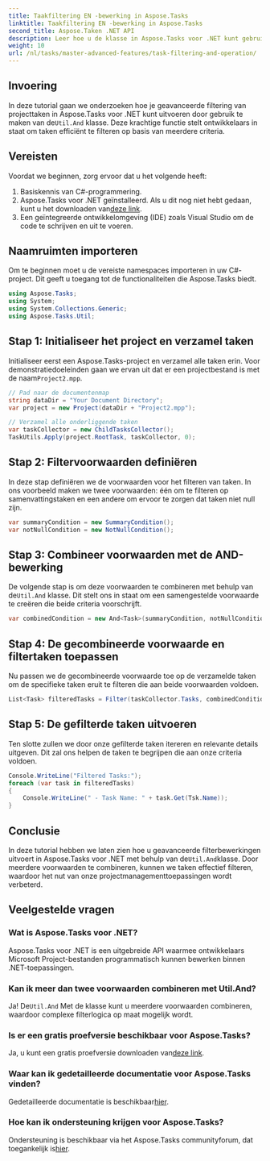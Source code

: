 ```yaml
---
title: Taakfiltering EN -bewerking in Aspose.Tasks
linktitle: Taakfiltering EN -bewerking in Aspose.Tasks
second_title: Aspose.Taken .NET API
description: Leer hoe u de klasse in Aspose.Tasks voor .NET kunt gebruiken om projecttaken te filteren op basis van meerdere voorwaarden. Door criteria zoals samenvattingstaken en niet-null-attributen te combineren.
weight: 10
url: /nl/tasks/master-advanced-features/task-filtering-and-operation/
---
```

## Invoering

In deze tutorial gaan we onderzoeken hoe je geavanceerde filtering van projecttaken in Aspose.Tasks voor .NET kunt uitvoeren door gebruik te maken van de`Util.And` klasse. Deze krachtige functie stelt ontwikkelaars in staat om taken efficiënt te filteren op basis van meerdere criteria.

## Vereisten

Voordat we beginnen, zorg ervoor dat u het volgende heeft:

1. Basiskennis van C#-programmering.
2.  Aspose.Tasks voor .NET geïnstalleerd. Als u dit nog niet hebt gedaan, kunt u het downloaden van[deze link](https://releases.aspose.com/tasks/net/).
3. Een geïntegreerde ontwikkelomgeving (IDE) zoals Visual Studio om de code te schrijven en uit te voeren.

## Naamruimten importeren

Om te beginnen moet u de vereiste namespaces importeren in uw C#-project. Dit geeft u toegang tot de functionaliteiten die Aspose.Tasks biedt.

```csharp
using Aspose.Tasks;
using System;
using System.Collections.Generic;
using Aspose.Tasks.Util;

```

## Stap 1: Initialiseer het project en verzamel taken

 Initialiseer eerst een Aspose.Tasks-project en verzamel alle taken erin. Voor demonstratiedoeleinden gaan we ervan uit dat er een projectbestand is met de naam`Project2.mpp`.

```csharp
// Pad naar de documentenmap
string dataDir = "Your Document Directory";
var project = new Project(dataDir + "Project2.mpp");

// Verzamel alle onderliggende taken
var taskCollector = new ChildTasksCollector();
TaskUtils.Apply(project.RootTask, taskCollector, 0);
```

## Stap 2: Filtervoorwaarden definiëren

In deze stap definiëren we de voorwaarden voor het filteren van taken. In ons voorbeeld maken we twee voorwaarden: één om te filteren op samenvattingstaken en een andere om ervoor te zorgen dat taken niet null zijn.

```csharp
var summaryCondition = new SummaryCondition();
var notNullCondition = new NotNullCondition();
```

## Stap 3: Combineer voorwaarden met de AND-bewerking

 De volgende stap is om deze voorwaarden te combineren met behulp van de`Util.And` klasse. Dit stelt ons in staat om een samengestelde voorwaarde te creëren die beide criteria voorschrijft.

```csharp
var combinedCondition = new And<Task>(summaryCondition, notNullCondition);
```

## Stap 4: De gecombineerde voorwaarde en filtertaken toepassen

Nu passen we de gecombineerde voorwaarde toe op de verzamelde taken om de specifieke taken eruit te filteren die aan beide voorwaarden voldoen.

```csharp
List<Task> filteredTasks = Filter(taskCollector.Tasks, combinedCondition);
```

## Stap 5: De gefilterde taken uitvoeren

Ten slotte zullen we door onze gefilterde taken itereren en relevante details uitgeven. Dit zal ons helpen de taken te begrijpen die aan onze criteria voldoen.

```csharp
Console.WriteLine("Filtered Tasks:");
foreach (var task in filteredTasks)
{
    Console.WriteLine(" - Task Name: " + task.Get(Tsk.Name));
}
```

## Conclusie

 In deze tutorial hebben we laten zien hoe u geavanceerde filterbewerkingen uitvoert in Aspose.Tasks voor .NET met behulp van de`Util.And`klasse. Door meerdere voorwaarden te combineren, kunnen we taken effectief filteren, waardoor het nut van onze projectmanagementtoepassingen wordt verbeterd.

## Veelgestelde vragen

### Wat is Aspose.Tasks voor .NET?

Aspose.Tasks voor .NET is een uitgebreide API waarmee ontwikkelaars Microsoft Project-bestanden programmatisch kunnen bewerken binnen .NET-toepassingen.

### Kan ik meer dan twee voorwaarden combineren met Util.And?

 Ja! De`Util.And` Met de klasse kunt u meerdere voorwaarden combineren, waardoor complexe filterlogica op maat mogelijk wordt.

### Is er een gratis proefversie beschikbaar voor Aspose.Tasks?

 Ja, u kunt een gratis proefversie downloaden van[deze link](https://releases.aspose.com/).

### Waar kan ik gedetailleerde documentatie voor Aspose.Tasks vinden?

 Gedetailleerde documentatie is beschikbaar[hier](https://reference.aspose.com/tasks/net/).

### Hoe kan ik ondersteuning krijgen voor Aspose.Tasks?

 Ondersteuning is beschikbaar via het Aspose.Tasks communityforum, dat toegankelijk is[hier](https://forum.aspose.com/c/tasks/15).